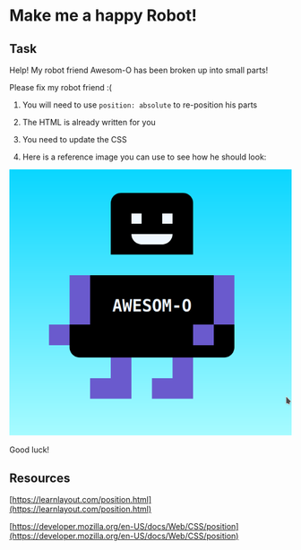 # Make me a happy Robot!

## Task

Help! My robot friend Awesom-O has been broken up into small parts!

Please fix my robot friend :(

1) You will need to use `position: absolute` to re-position his parts

2) The HTML is already written for you

3) You need to update the CSS

4) Here is a reference image you can use to see how he should look:

![Awesom-O](awesom-o.png)

Good luck!

## Resources

[https://learnlayout.com/position.html](https://learnlayout.com/position.html)

[https://developer.mozilla.org/en-US/docs/Web/CSS/position](https://developer.mozilla.org/en-US/docs/Web/CSS/position)